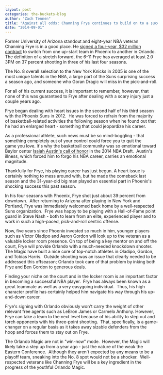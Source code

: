 ```yaml
---
layout: post
categories: the-buckets-blog
author: "Zach Tennen"
title: "Against all odds: Channing Frye continues to build on to a successful NBA career"
date: "2014-09-01"
---
```


Former University of Arizona standout and eight-year NBA veteran Channing Frye is in a good place. He [signed a four-year, $32 million contract](http://www.usatoday.com/story/sports/nba/2014/07/07/channing-frye-signs-contract-orlando-magic-phoenix-suns/12318893/) to switch from one up-start team in Phoenix to another in Orlando. The definition of a stretch forward, the 6-11 Frye has averaged at least 2.0 3PM on 37 percent shooting in three of his last four seasons.

The No. 8 overall selection to the New York Knicks in 2005 is one of the most unique talents in the NBA, a large part of the Suns surprising success a season ago, and someone who Goran Dragic will miss in the pick-and-roll.

For all of his current success, it is important to remember, however, that none of this was guaranteed to Frye after dealing with a scary injury just a couple years ago.

Frye began dealing with heart issues in the second half of his third season with the Phoenix Suns in 2012.  He was forced to refrain from the majority of basketball-related activities the following season when he found out that he had an enlarged heart - something that could jeopardize his career.

As a professional athlete, such news must be so mind-boggling - that something completely out of your control could force you to quit the game you love. It's why the basketball community was so emotional toward Baylor center [Isaiah Austin's call of honor](https://www.youtube.com/watch?v=3RAmHBWVVQo) in the 2014 NBA Draft.  Austin's illness, which forced him to forgo his NBA career, carries an emotional magnitude.

Thankfully for Frye, his playing career has just begun. A heart issue is certainly nothing to mess around with, but he made the comeback last season and the 31-year-old big man played an essential part in Phoenix's shocking success this past season.

In his four seasons with Phoenix, Frye shot just about 39 percent from downtown.  After returning to Arizona after playing in New York and Portland, Frye was immediately welcomed back home by a well-respected Suns organization.  Frye was happy to be playing with a Hall-of-Fame point guard in Steve Nash - both to learn from an elite, experienced player and to work in such a high-paced, pick-and-roll centric offense.

Now, five years since Phoenix invested so much in him, younger players such as Victor Oladipo and Aaron Gordon will look up to the veteran as a valuable locker room presence. On top of being a key mentor on and off the court, Frye will provide Orlando with a much-needed knockdown shooter. The Magic have built a nice core of top-notch athletes in Oladipo, Gordon, and Tobias Harris.  Outside shooting was an issue that clearly needed to be addressed this offseason; Orlando took care of that problem by inking both Frye and Ben Gordon to generous deals.

Finding your niche on the court and in the locker room is an important factor in becoming a successful NBA player.  Frye has always been known as a great teammate as well as a very easygoing individual.  Thus, his high character profile has certainly helped him navigate his way through his up-and-down career.

Frye's signing with Orlando obviously won't carry the weight of other relevant free agents such as LeBron James or Carmelo Anthony. However, Frye can take a team to the next level because of his ability to step out and torch opponents with his three-point shooting.  That, specifically, is a game-changer on a regular basis as it takes away sizable defenders from the hoop and forces them to stay out on Frye.

The Orlando Magic are not in "win-now" mode.  However, the Magic will likely take a step up from a year ago - just the nature of the weak the Eastern Conference.  Although they aren't expected by any means to be a playoff team, sneaking into the No. 8 spot would not be a shocker.  Well-respected veterans like Channing Frye will be a key ingredient in the progress of the youthful Orlando Magic.

